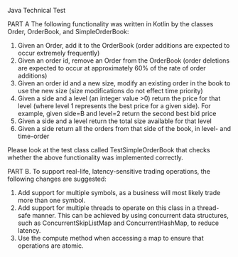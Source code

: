 Java Technical Test

PART A
The following functionality was written in Kotlin by the classes Order, OrderBook, and SimpleOrderBook:

1. Given an Order, add it to the OrderBook (order additions are expected to occur extremely frequently)
2. Given an order id, remove an Order from the OrderBook (order deletions are expected to occur at approximately 60% of the rate of order additions)
3. Given an order id and a new size, modify an existing order in the book to use the new size (size modifications do not effect time priority)
4. Given a side and a level (an integer value >0) return the price for that level (where level 1 represents the best price for a given side). 
   For example, given side=B and level=2 return the second best bid price
5. Given a side and a level return the total size available for that level
6. Given a side return all the orders from that side of the book, in level- and time-order

Please look at the test class called TestSimpleOrderBook that checks whether the above functionality was implemented correctly.

PART B.
To support real-life, latency-sensitive trading operations, the following changes are suggested:

1. Add support for multiple symbols, as a business will most likely trade more than one symbol.
2. Add support for multiple threads to operate on this class in a thread-safe manner. This can be achieved by using concurrent data structures, such as ConcurrentSkipListMap and ConcurrentHashMap, to reduce latency.
3. Use the compute method when accessing a map to ensure that operations are atomic.
